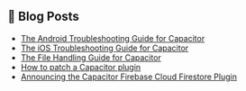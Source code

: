<!--
# Capawesome

**Here are some ideas to get you started:**

🙋‍♀️ A short introduction - what is your organization all about?
🌈 Contribution guidelines - how can the community get involved?
👩‍💻 Useful resources - where can the community find your docs? Is there anything else the community should know?
🍿 Fun facts - what does your team eat for breakfast?
🧙 Remember, you can do mighty things with the power of [Markdown](https://docs.github.com/github/writing-on-github/getting-started-with-writing-and-formatting-on-github/basic-writing-and-formatting-syntax)
-->

## 📕  Blog Posts

<!-- BLOG-POST-LIST:START -->
- [The Android Troubleshooting Guide for Capacitor](https://capawesome.io/blog/troubleshooting-capacitor-android-issues/)
- [The iOS Troubleshooting Guide for Capacitor](https://capawesome.io/blog/troubleshooting-capacitor-ios-issues/)
- [The File Handling Guide for Capacitor](https://capawesome.io/blog/the-file-handling-guide-for-capacitor/)
- [How to patch a Capacitor plugin](https://capawesome.io/blog/how-to-patch-a-capacitor-plugin/)
- [Announcing the Capacitor Firebase Cloud Firestore Plugin](https://capawesome.io/blog/announcing-the-capacitor-firebase-cloud-firestore-plugin/)
<!-- BLOG-POST-LIST:END -->
